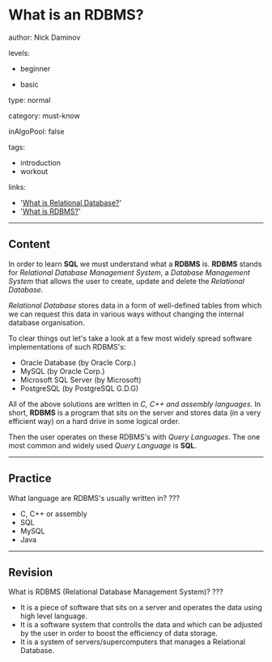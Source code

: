 # What is an RDBMS?
author: Nick Daminov

levels:

  - beginner

  - basic

type: normal

category: must-know

inAlgoPool: false

tags:
  - introduction
  - workout

links:

  - '[What is Relational Database?](http://searchsqlserver.techtarget.com/definition/relational-database)'
  - '[What is RDBMS?](http://searchsqlserver.techtarget.com/definition/relational-database-management-system)'

---
## Content

In order to learn **SQL** we must understand what a **RDBMS** is. **RDBMS** stands for *Relational Database Management System*, a *Database Management System* that allows the user to create, update and delete the *Relational Database*.

*Relational Database* stores data in a form of well-defined tables from which we can request this data in various ways without changing the internal database organisation.

To clear things out let's take a look at a few most widely spread software implementations of such RDBMS's:
 - Oracle Database (by Oracle Corp.)
 - MySQL (by Oracle Corp.)
 - Microsoft SQL Server (by Microsoft)
 - PostgreSQL (by PostgreSQL G.D.G)

All of the above solutions are written in *C, C++ and assembly languages*. In short, **RDBMS** is a program that sits on the server and stores data (in a very efficient way) on a hard drive in some logical order.

Then the user operates on these RDBMS's with *Query Languages*. The one most common and widely used *Query Language* is **SQL**.

---
## Practice

What language are RDBMS's usually written in?
???

* C, C++ or assembly
* SQL
* MySQL
* Java

---
## Revision

What is RDBMS (Relational Database Management System)?
???

* It is a piece of software that sits on a server and operates the data using high level language.
* It is a software system that controlls the data and which can be adjusted by the user in order to boost the efficiency of data storage.
* It is a system of servers/supercomputers that manages a Relational Database.
